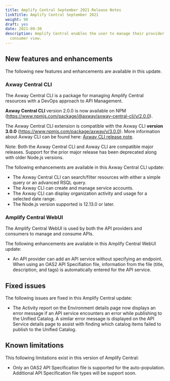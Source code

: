 ```yaml
---
title: Amplify Central September 2021 Release Notes
linkTitle: Amplify Central September 2021
weight: 90
draft: yes
date: 2021-09-30
description: Amplify Central enables the user to manage their provider /
  consumer view.
---
```


## New features and enhancements

The following new features and enhancements are available in this update.

### Axway Central CLI

The Axway Central CLI is a package for managing Amplify Central resources with a DevOps approach to API Management.

**Axway Central CLI** version 2.0.0 is now available on NPM (<https://www.npmjs.com/package/@axway/axway-central-cli/v/2.0.0>).

The Axway Central CLI extension is compatible with the Axway CLI **version 3.0.0** (<https://www.npmjs.com/package/axway/v/3.0.0>).
More information about Axway CLI can be found here: [Axway CLI release note](<https://docs.axway.com/bundle/axwaycli-open-docs/page/docs/release_notes/3_0_0_20210924_relnotes/index.html>).

Note: Both the Axway Central CLI and Axway CLI are compatible major releases. Support for the prior major release has been deprecated along with older Node.js versions.

The following enhancements are available in this Axway Central CLI update:

* The Axway Central CLI can search/filter resources with either a simple query or an advanced RSQL query.
* The Axway CLI can create and manage service accounts.
* The Axway CLI can display organization activity and usage for a selected date range.
* The Node.js version supported is 12.13.0 or later.

### Amplify Central WebUI

The Amplify Central WebUI is used by both the API providers and consumers to manage and consume APIs.

The following enhancements are available in this Amplify Central WebUI update:

* An API provider can add an API service without specifying an endpoint.  When using an OAS2 API Specifiation file, information from the file (title, description, and tags) is automatically entered for the API service.

## Fixed issues

The following issues are fixed in this Amplify Central update:

* The Activity report on the Environment details page now displays an error message if an API service encounters an error while publishing to the Unified Catalog. A similar error message is displayed on the API Service details page to assist with finding which catalog items failed to publish to the Unified Catalog.

## Known limitations

This following limitations exist in this version of Amplify Central:

* Only an OAS2 API Specification file is supported for the auto-population. Additional API Specification file types will be support soon.
